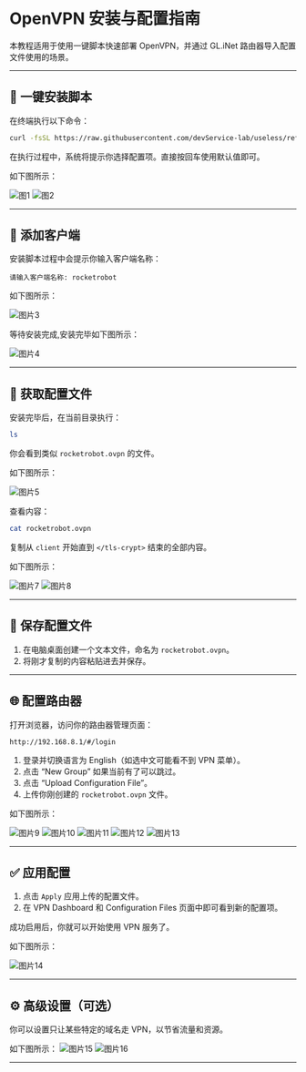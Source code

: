 # OpenVPN 安装与配置指南

本教程适用于使用一键脚本快速部署 OpenVPN，并通过 GL.iNet 路由器导入配置文件使用的场景。

---

## 🧩 一键安装脚本

在终端执行以下命令：

```bash
curl -fsSL https://raw.githubusercontent.com/devService-lab/useless/refs/heads/main/openvpnoneclick.sh -o install-openvpn.sh && chmod +x install-openvpn.sh && sudo ./install-openvpn.sh
```

在执行过程中，系统将提示你选择配置项。直接按回车使用默认值即可。

如下图所示：

![图1](./openvpn-images/1.png)
![图2](./openvpn-images/2.png)

---

## 👤 添加客户端

安装脚本过程中会提示你输入客户端名称：

```
请输入客户端名称: rocketrobot
```

如下图所示：

![图片3](./openvpn-images/3.png)


等待安装完成,安装完毕如下图所示：

![图片4](./openvpn-images/4.png)

---

## 📂 获取配置文件

安装完毕后，在当前目录执行：

```bash
ls
```

你会看到类似 `rocketrobot.ovpn` 的文件。

如下图所示：

![图片5](./openvpn-images/5.png)


查看内容：

```bash
cat rocketrobot.ovpn
```

复制从 `client` 开始直到 `</tls-crypt>` 结束的全部内容。

如下图所示：

![图片7](./openvpn-images/7.png)
![图片8](./openvpn-images/8.png)

---

## 💾 保存配置文件

1. 在电脑桌面创建一个文本文件，命名为 `rocketrobot.ovpn`。
2. 将刚才复制的内容粘贴进去并保存。

---

## 🌐 配置路由器

打开浏览器，访问你的路由器管理页面：

```
http://192.168.8.1/#/login
```

1. 登录并切换语言为 English（如选中文可能看不到 VPN 菜单）。
2. 点击 “New Group” 如果当前有了可以跳过。
3. 点击 “Upload Configuration File”。
4. 上传你刚创建的 `rocketrobot.ovpn` 文件。

如下图所示：

![图片9](./openvpn-images/9.png)
![图片10](./openvpn-images/10.png)
![图片11](./openvpn-images/11.png)
![图片12](./openvpn-images/12.png)
![图片13](./openvpn-images/13.png)


---

## ✅ 应用配置

1. 点击 `Apply` 应用上传的配置文件。
2. 在 VPN Dashboard 和 Configuration Files 页面中即可看到新的配置项。

成功启用后，你就可以开始使用 VPN 服务了。

如下图所示：

![图片14](./openvpn-images/14.png)


---

## ⚙️ 高级设置（可选）

你可以设置只让某些特定的域名走 VPN，以节省流量和资源。

如下图所示：
![图片15](./openvpn-images/15.png)
![图片16](./openvpn-images/16.png)

---
